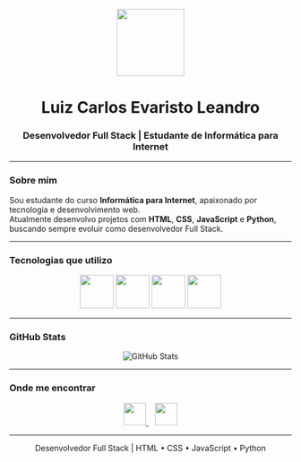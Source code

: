<!-- Banner principal -->
<p align="center">
  <img src="https://cdn.jsdelivr.net/gh/devicons/devicon/icons/github/github-original-wordmark.svg" width="120"/>
</p>

<h1 align="center">Luiz Carlos Evaristo Leandro</h1>
<h3 align="center">Desenvolvedor Full Stack | Estudante de Informática para Internet</h3>

---

### Sobre mim
Sou estudante do curso **Informática para Internet**, apaixonado por tecnologia e desenvolvimento web.  
Atualmente desenvolvo projetos com **HTML**, **CSS**, **JavaScript** e **Python**, buscando sempre evoluir como desenvolvedor Full Stack.

---

### Tecnologias que utilizo
<p align="center">
  <img src="https://cdn.jsdelivr.net/gh/devicons/devicon/icons/html5/html5-original.svg" width="60" height="60"/>
  <img src="https://cdn.jsdelivr.net/gh/devicons/devicon/icons/css3/css3-original.svg" width="60" height="60"/>
  <img src="https://cdn.jsdelivr.net/gh/devicons/devicon/icons/javascript/javascript-original.svg" width="60" height="60"/>
  <img src="https://cdn.jsdelivr.net/gh/devicons/devicon/icons/python/python-original.svg" width="60" height="60"/>
</p>

---

### GitHub Stats
<p align="center">
  <img src="https://github-readme-stats.vercel.app/api?username=LuizCarlos2403&show_icons=true&theme=tokyonight" alt="GitHub Stats"/>
</p>

---

### Onde me encontrar
<p align="center">
  <!-- Substitua os links abaixo pelos seus -->
  <a href="https://www.linkedin.com/in/SEU-LINKEDIN" target="_blank">
    <img src="https://cdn.jsdelivr.net/gh/devicons/devicon/icons/linkedin/linkedin-original.svg" width="40"/>
  </a>
  &nbsp;&nbsp;
  <a href="https://www.instagram.com/Luiz_Cale" target="_blank">
    <img src="https://cdn.jsdelivr.net/gh/devicons/devicon/icons/instagram/instagram-original.svg" width="40"/>
  </a>
</p>

---

<p align="center">
  Desenvolvedor Full Stack | HTML • CSS • JavaScript • Python
</p>
